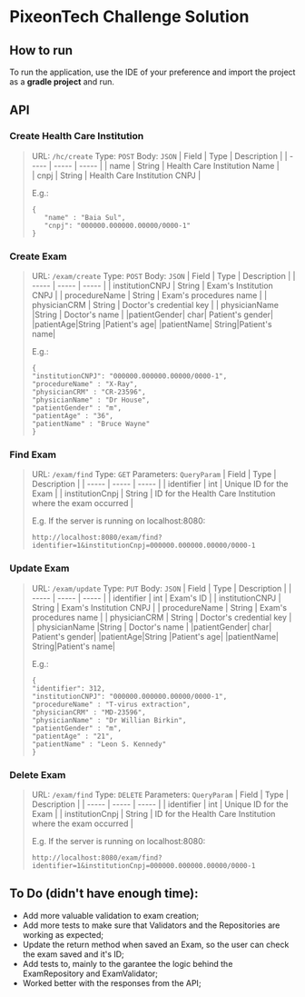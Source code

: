 # PixeonTech Challenge Solution

## How to run

To run the application, use the IDE of your preference and import the project as a **gradle project** and run.

## API 

### Create Health Care Institution

> URL: ``/hc/create`` 
> Type: ``POST``
> Body: ``JSON``
> | Field | Type | Description | 
> | ----- | ----- | ----- |
> | name | String | Health Care Institution Name |  
> | cnpj | String | Health Care Institution CNPJ | 
>
> E.g.:
> ```
>{
>    "name" : "Baia Sul",
>    "cnpj": "000000.000000.00000/0000-1" 
>}


### Create Exam

> URL: ``/exam/create`` 
> Type: ``POST``
> Body: ``JSON``
> | Field | Type |  Description |
> | ----- | ----- | ----- |
> | institutionCNPJ | String | Exam's Institution CNPJ | 
> | procedureName | String | Exam's procedures name | 
> | physicianCRM | String | Doctor's credential key |
> | physicianName |String | Doctor's name |
> |patientGender| char| Patient's gender|
> |patientAge|String |Patient's age| 
> |patientName| String|Patient's name|
> 
>E.g.:
> ```
> {
> "institutionCNPJ": "000000.000000.00000/0000-1",
> "procedureName" : "X-Ray",
> "physicianCRM" : "CR-23596",
> "physicianName" : "Dr House",
> "patientGender" : "m",
> "patientAge" : "36",
> "patientName" : "Bruce Wayne"
> }
> ```

### Find Exam
> URL: ``/exam/find`` 
> Type: ``GET``
> Parameters: ``QueryParam``
> | Field | Type | Description |
> | ----- | ----- | ----- |
> | identifier | int | Unique ID for the Exam | 
> | institutionCnpj | String | ID for the Health Care Institution where the exam occurred | 
> 
>E.g. If the server is running on localhost:8080:
> ```
> http://localhost:8080/exam/find?identifier=1&institutionCnpj=000000.000000.00000/0000-1
> ```

### Update Exam
> URL: ``/exam/update`` 
> Type: ``PUT``
> Body: ``JSON``
> | Field | Type |  Description |
> | ----- | ----- | ----- |
> | identifier | int | Exam's ID |
> | institutionCNPJ | String | Exam's Institution CNPJ | 
> | procedureName | String | Exam's procedures name | 
> | physicianCRM | String | Doctor's credential key |
> | physicianName |String | Doctor's name |
> |patientGender| char| Patient's gender|
> |patientAge|String |Patient's age| 
> |patientName| String|Patient's name|
> 
>E.g.:
> ```
> {
> "identifier": 312,
> "institutionCNPJ": "000000.000000.00000/0000-1",
> "procedureName" : "T-virus extraction",
> "physicianCRM" : "MD-23596",
> "physicianName" : "Dr Willian Birkin",
> "patientGender" : "m",
> "patientAge" : "21",
> "patientName" : "Leon S. Kennedy"
> }
> ```



### Delete Exam
> URL: ``/exam/find`` 
> Type: ``DELETE``
> Parameters: ``QueryParam``
> | Field | Type | Description |
> | ----- | ----- | ----- |
> | identifier | int | Unique ID for the Exam | 
> | institutionCnpj | String | ID for the Health Care Institution where the exam occurred | 
> 
>E.g. If the server is running on localhost:8080:
> ```
> http://localhost:8080/exam/find?identifier=1&institutionCnpj=000000.000000.00000/0000-1
> ```




## To Do (didn't have enough time):

- Add more valuable validation to exam creation;
- Add more tests to make sure that Validators and the Repositories are working as expected;
- Update the return method when saved an Exam, so the user can check the exam saved and it's ID;
- Add tests to, mainly to the garantee the logic behind the ExamRepository and ExamValidator;
- Worked better with the responses from the API;
